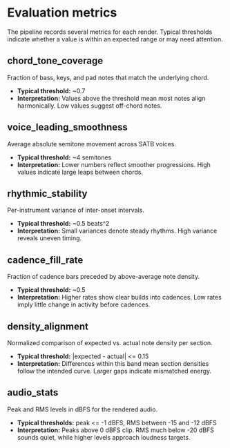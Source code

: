 # Evaluation metrics

The pipeline records several metrics for each render. Typical thresholds indicate whether a value is within an expected range or may need attention.

## chord_tone_coverage
Fraction of bass, keys, and pad notes that match the underlying chord.
- **Typical threshold:** ~0.7
- **Interpretation:** Values above the threshold mean most notes align harmonically. Low values suggest off-chord notes.

## voice_leading_smoothness
Average absolute semitone movement across SATB voices.
- **Typical threshold:** ~4 semitones
- **Interpretation:** Lower numbers reflect smoother progressions. High values indicate large leaps between chords.

## rhythmic_stability
Per-instrument variance of inter-onset intervals.
- **Typical threshold:** ~0.5 beats^2
- **Interpretation:** Small variances denote steady rhythms. High variance reveals uneven timing.

## cadence_fill_rate
Fraction of cadence bars preceded by above-average note density.
- **Typical threshold:** ~0.5
- **Interpretation:** Higher rates show clear builds into cadences. Low rates imply little change in activity before cadences.

## density_alignment
Normalized comparison of expected vs. actual note density per section.
- **Typical threshold:** |expected - actual| <= 0.15
- **Interpretation:** Differences within this band mean section densities follow the intended curve. Larger gaps indicate mismatched energy.

## audio_stats
Peak and RMS levels in dBFS for the rendered audio.
- **Typical thresholds:** peak <= -1 dBFS, RMS between -15 and -12 dBFS
- **Interpretation:** Peaks above 0 dBFS clip. RMS much below -20 dBFS sounds quiet, while higher levels approach loudness targets.
